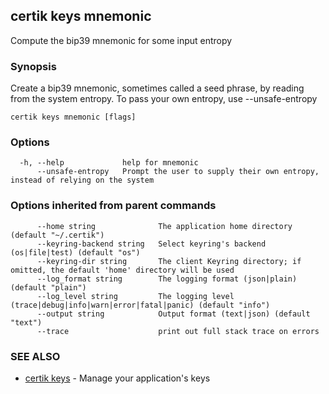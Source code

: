 ## certik keys mnemonic

Compute the bip39 mnemonic for some input entropy

### Synopsis

Create a bip39 mnemonic, sometimes called a seed phrase, by reading from the system entropy. To pass your own entropy, use --unsafe-entropy

```
certik keys mnemonic [flags]
```

### Options

```
  -h, --help             help for mnemonic
      --unsafe-entropy   Prompt the user to supply their own entropy, instead of relying on the system
```

### Options inherited from parent commands

```
      --home string              The application home directory (default "~/.certik")
      --keyring-backend string   Select keyring's backend (os|file|test) (default "os")
      --keyring-dir string       The client Keyring directory; if omitted, the default 'home' directory will be used
      --log_format string        The logging format (json|plain) (default "plain")
      --log_level string         The logging level (trace|debug|info|warn|error|fatal|panic) (default "info")
      --output string            Output format (text|json) (default "text")
      --trace                    print out full stack trace on errors
```

### SEE ALSO

* [certik keys](certik_keys.md)	 - Manage your application's keys


